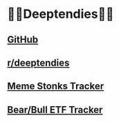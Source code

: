 # 💎🦍Deeptendies🚀🌝
## [GitHub](https://github.com/deeptendies)
## [r/deeptendies](https://www.reddit.com/r/deeptendies/)
## [Meme Stonks Tracker](https://docs.google.com/spreadsheets/d/e/2PACX-1vRlC0BS7OwGHLvtKU6BangSn6Q5PYJ7hOGlZ_ml4Bdf5DQnRTEjzrTMFBOtfHqdp0wEGqdOVeq0TwUX/pubhtml?gid=909584410&single=true)

## [Bear/Bull ETF Tracker](https://docs.google.com/spreadsheets/u/1/d/e/2PACX-1vS5d-FwSX_r13cli9JLNldCtUZWl3WYam10P9tVA50WjobUl9DoAKscLxPpLzvg2aBxiuN9kwXFBgdW/pubhtml?gid=886270006&single=true)
